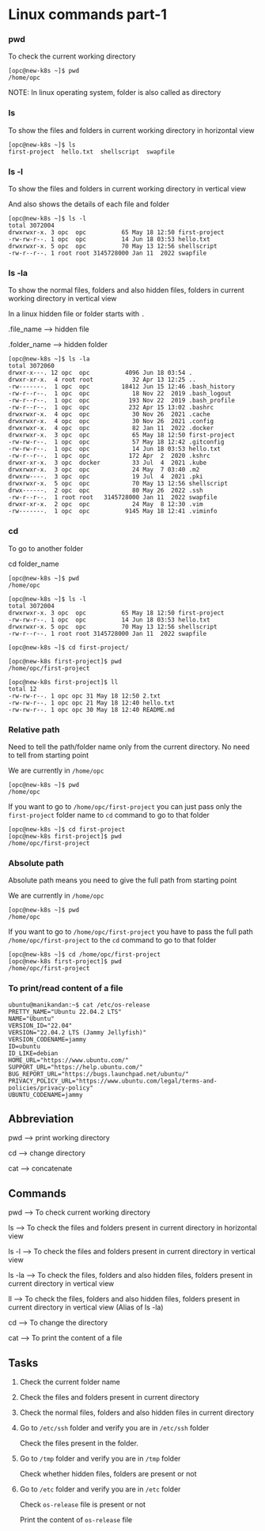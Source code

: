 # Linux commands part-1

### pwd
To check the current working directory
```
[opc@new-k8s ~]$ pwd
/home/opc
```

NOTE: In linux operating system, folder is also called as directory

### ls
To show the files and folders in current working directory in horizontal view
```
[opc@new-k8s ~]$ ls
first-project  hello.txt  shellscript  swapfile
```

### ls -l
To show the files and folders in current working directory in vertical view

And also shows the details of each file and folder
```
[opc@new-k8s ~]$ ls -l
total 3072004
drwxrwxr-x. 3 opc  opc          65 May 18 12:50 first-project
-rw-rw-r--. 1 opc  opc          14 Jun 18 03:53 hello.txt
drwxrwxr-x. 5 opc  opc          70 May 13 12:56 shellscript
-rw-r--r--. 1 root root 3145728000 Jan 11  2022 swapfile
```

### ls -la
To show the normal files, folders and also hidden files, folders in current working directory in vertical view

In a linux hidden file or folder starts with `.`

.file_name --> hidden file

.folder_name --> hidden folder

```
[opc@new-k8s ~]$ ls -la
total 3072060
drwxr-x---. 12 opc  opc          4096 Jun 18 03:54 .
drwxr-xr-x.  4 root root           32 Apr 13 12:25 ..
-rw-------.  1 opc  opc         18412 Jun 15 12:46 .bash_history
-rw-r--r--.  1 opc  opc            18 Nov 22  2019 .bash_logout
-rw-r--r--.  1 opc  opc           193 Nov 22  2019 .bash_profile
-rw-r--r--.  1 opc  opc           232 Apr 15 13:02 .bashrc
drwxrwxr-x.  4 opc  opc            30 Nov 26  2021 .cache
drwxrwxr-x.  4 opc  opc            30 Nov 26  2021 .config
drwxrwxr-x.  4 opc  opc            82 Jan 11  2022 .docker
drwxrwxr-x.  3 opc  opc            65 May 18 12:50 first-project
-rw-rw-r--.  1 opc  opc            57 May 18 12:42 .gitconfig
-rw-rw-r--.  1 opc  opc            14 Jun 18 03:53 hello.txt
-rw-r--r--.  1 opc  opc           172 Apr  2  2020 .kshrc
drwxr-xr-x.  3 opc  docker         33 Jul  4  2021 .kube
drwxrwxr-x.  3 opc  opc            24 May  7 03:40 .m2
drwxrw----.  3 opc  opc            19 Jul  4  2021 .pki
drwxrwxr-x.  5 opc  opc            70 May 13 12:56 shellscript
drwx------.  2 opc  opc            80 May 26  2022 .ssh
-rw-r--r--.  1 root root   3145728000 Jan 11  2022 swapfile
drwxr-xr-x.  2 opc  opc            24 May  8 12:30 .vim
-rw-------.  1 opc  opc          9145 May 18 12:41 .viminfo
```

### cd
To go to another folder

cd folder_name

```
[opc@new-k8s ~]$ pwd
/home/opc
```

```
[opc@new-k8s ~]$ ls -l
total 3072004
drwxrwxr-x. 3 opc  opc          65 May 18 12:50 first-project
-rw-rw-r--. 1 opc  opc          14 Jun 18 03:53 hello.txt
drwxrwxr-x. 5 opc  opc          70 May 13 12:56 shellscript
-rw-r--r--. 1 root root 3145728000 Jan 11  2022 swapfile
```

```
[opc@new-k8s ~]$ cd first-project/
```

```
[opc@new-k8s first-project]$ pwd
/home/opc/first-project
```

```
[opc@new-k8s first-project]$ ll
total 12
-rw-rw-r--. 1 opc opc 31 May 18 12:50 2.txt
-rw-rw-r--. 1 opc opc 21 May 18 12:40 hello.txt
-rw-rw-r--. 1 opc opc 30 May 18 12:40 README.md
```

### Relative path
Need to tell the path/folder name only from the current directory. No need to tell from starting point

We are currently in `/home/opc`
```
[opc@new-k8s ~]$ pwd
/home/opc
```

If you want to go to `/home/opc/first-project` you can just pass only the `first-project` folder name to `cd` command to go to that folder

```
[opc@new-k8s ~]$ cd first-project
[opc@new-k8s first-project]$ pwd
/home/opc/first-project
```

### Absolute path
Absolute path means you need to give the full path from starting point

We are currently in `/home/opc`
```
[opc@new-k8s ~]$ pwd
/home/opc
```

If you want to go to `/home/opc/first-project` you have to pass the full path `/home/opc/first-project` to the `cd` command to go to that folder

```
[opc@new-k8s ~]$ cd /home/opc/first-project
[opc@new-k8s first-project]$ pwd
/home/opc/first-project
```

### To print/read content of a  file
```
ubuntu@manikandan:~$ cat /etc/os-release 
PRETTY_NAME="Ubuntu 22.04.2 LTS"
NAME="Ubuntu"
VERSION_ID="22.04"
VERSION="22.04.2 LTS (Jammy Jellyfish)"
VERSION_CODENAME=jammy
ID=ubuntu
ID_LIKE=debian
HOME_URL="https://www.ubuntu.com/"
SUPPORT_URL="https://help.ubuntu.com/"
BUG_REPORT_URL="https://bugs.launchpad.net/ubuntu/"
PRIVACY_POLICY_URL="https://www.ubuntu.com/legal/terms-and-policies/privacy-policy"
UBUNTU_CODENAME=jammy
```

## Abbreviation

pwd --> print working directory

cd --> change directory

cat --> concatenate

## Commands
pwd    --> To check current working directory

ls     --> To check the files and folders present in current directory in horizontal view

ls -l  --> To check the files and folders present in current directory in vertical view

ls -la --> To check the files, folders and also hidden files, folders present in current directory in vertical view

ll     --> To check the files, folders and also hidden files, folders present in current directory in vertical view (Alias of ls -la)

cd     --> To change the directory

cat    --> To print the content of a file

## Tasks
1. Check the current folder name

2. Check the files and folders present in current directory

3. Check the normal files, folders and also hidden files in current directory

4. Go to `/etc/ssh` folder and verify you are in `/etc/ssh` folder
   
   Check the files present in the folder.

5. Go to `/tmp` folder and verify you are in `/tmp` folder
   
   Check whether hidden files, folders are present or not

5. Go to `/etc` folder and verify you are in `/etc` folder
   
   Check `os-release` file is present or not
   
   Print the content of `os-release` file
